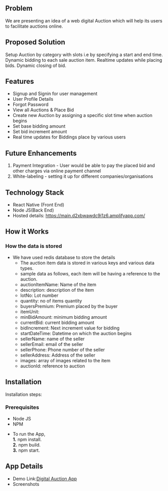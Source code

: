 ## Problem
We are presenting an idea of a web digital Auction which will help its users to facilitate auctions online.

## Proposed Solution
Setup Auction by category with slots i.e by specifying a start and end time. Dynamic bidding to each sale auction item. Realtime updates while placing bids. Dynamic closing of bid.

## Features
* Signup and Signin for user management
* User Profile Details
* Forgot Password
* View all Auctions & Place Bid
* Create new Auction by assigning a specific slot time when auction begins
* Set base bidding amount
* Set bid increment amount 
* Real time updates for Biddings place by various users


## Future Enhancements
1. Payment Integration - User would be able to pay the placed bid and other charges via online payment channel
2. White-labeling - setting it up for different companies/organisations


## Technology Stack
* React Native (Front End)
* Node JS(Back End)
* Hosted details: https://main.d2xbwawdc9i1z6.amplifyapp.com/

## How it Works
### How the data is stored
* We have used redis database to store the details
   * The auction item data is stored in various keys and various data types.
   * sample data as follows, each item will be having a reference to the auction.
   * auctionItemName: Name of the item
   * description: description of the item
   * lotNo: Lot number
   * quantity: no of items quantity
   * buyersPremium: Premium placed by the buyer
   * itemUnit: 
   * minBidAmount: minimum bidding amount
   * currentBid: current bidding amount
   * bidIncrement: Next increment value for bidding
   * startDateTime: Datetime on which the auction begins
   * sellerName: name of the seller
   * sellerEmail: email of the seller
   * sellerPhone: Phone number of the seller
   * sellerAddress: Address of the seller
   * images: array of images related to the item
   * auctionId: reference to auction

## Installation
Installation steps:
### Prerequisites

- Node JS
- NPM

* To run the App,<br> 
    **1.** npm install.<br>
    **2.** npm build.<br>
    **3.** npm start.<br>


## App Details
* Demo Link:[Digital Auction App](https://main.d2xbwawdc9i1z6.amplifyapp.com/)
* Screenshots <br>
